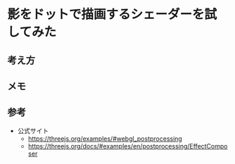 # 影をドットで描画するシェーダーを試してみた


## 考え方


## メモ


## 参考
- 公式サイト
  - https://threejs.org/examples/#webgl_postprocessing
  - https://threejs.org/docs/#examples/en/postprocessing/EffectComposer